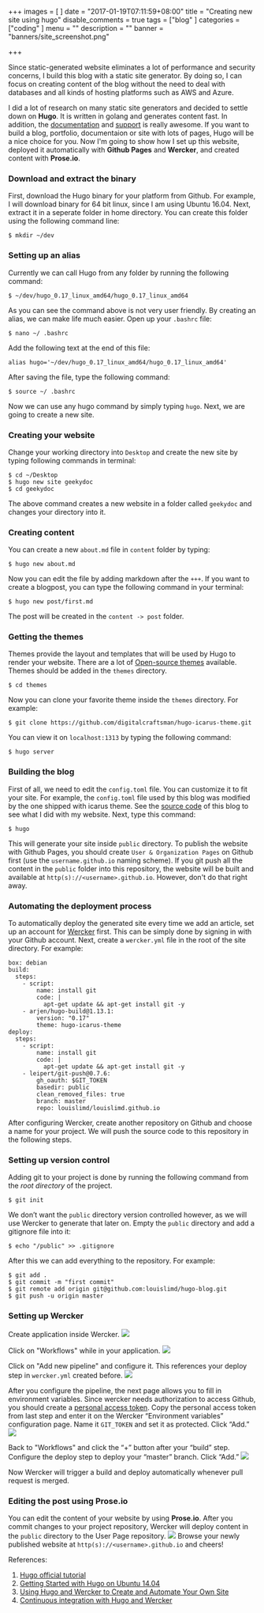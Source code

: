 +++
images = [
]
date = "2017-01-19T07:11:59+08:00"
title = "Creating new site using hugo"
disable_comments = true
tags = ["blog"
]
categories = ["coding"
]
menu = ""
description = ""
banner = "banners/site_screenshot.png"

+++

Since static-generated website eliminates a lot of performance and security concerns, I build this blog with a static site generator. By doing so, I can focus on creating content of the blog without the need to deal with databases and all kinds of hosting platforms such as AWS and Azure.

I did a lot of research on many static site generators and decided to settle down on **Hugo**. It is written in golang and generates content fast. In addition, the [documentation](https://gohugo.io/overview/introduction/) and [support](https://discuss.gohugo.io/) is really awesome. If you want to build a blog, portfolio, documentaion or site with lots of pages, Hugo will be a nice choice for you. Now I'm going to show how I set up this website, deployed it automatically with **Github Pages** and **Wercker**, and created content with **Prose.io**.
<!--more-->
### Download and extract the binary
First, download the Hugo binary for your platform from Github. For example, I will download binary for 64 bit linux, since I am using Ubuntu 16.04. Next, extract it in a seperate folder in home directory. You can create this folder using the following command line:

	$ mkdir ~/dev

### Setting up an alias
Currently we can call Hugo from any folder by running the following command:

	$ ~/dev/hugo_0.17_linux_amd64/hugo_0.17_linux_amd64

As you can see the command above is not very user friendly. By creating an alias, we can make life much easier. Open up your `.bashrc` file:

	$ nano ~/ .bashrc

Add the following text at the end of this file:

	alias hugo='~/dev/hugo_0.17_linux_amd64/hugo_0.17_linux_amd64'

After saving the file, type the following command:

	$ source ~/ .bashrc

Now we can use any hugo command by simply typing `hugo`. Next, we are going to create a new site.

### Creating your website
Change your working directory into `Desktop` and create the new site by typing following commands in terminal:

	$ cd ~/Desktop
	$ hugo new site geekydoc
	$ cd geekydoc

The above command creates a new website in a folder called `geekydoc` and changes your directory into it. 

### Creating content
You can create a new `about.md` file in `content` folder by typing:

	$ hugo new about.md

Now you can edit the file by adding markdown after the `+++`. If you want to create a blogpost, you can type the following command in your terminal:

	$ hugo new post/first.md

The post will be created in the `content -> post` folder.

### Getting the themes
Themes provide the layout and templates that will be used by Hugo to render your website. There are a lot of [Open-source themes](https://themes.gohugo.io/) available. Themes should be added in the `themes` directory.

	$ cd themes

Now you can clone your favorite theme inside the `themes` directory. For example:

	$ git clone https://github.com/digitalcraftsman/hugo-icarus-theme.git

You can view it on `localhost:1313` by typing the following command:

	$ hugo server

### Building the blog
First of all, we need to edit the `config.toml` file. You can customize it to fit your site. For example, the `config.toml` file used by this blog was modified by the one shipped with icarus theme. See the [source code](https://github.com/louislimd/hugo-blog) of this blog to see what I did with my website. Next, type this command:

	$ hugo

This will generate your site inside `public` directory. To publish the website with Github Pages, you should create `User & Organization Pages` on Github first (use the `username.github.io` naming scheme).  If you git push all the content in the `public` folder into this repository, the website will be built and available at `http(s)://<username>.github.io`. However, don't do that right away.

### Automating the deployment process
To automatically deploy the generated site every time we add an article, set up an account for  [Wercker](http://www.wercker.com/) first. This can be simply done by signing in with your Github account. Next, create a `wercker.yml` file in the root of the site directory. For example:

	box: debian
	build:
	  steps:
	    - script:
	        name: install git
	        code: |
	          apt-get update && apt-get install git -y
	    - arjen/hugo-build@1.13.1:
	        version: "0.17"
	        theme: hugo-icarus-theme
	deploy:
	  steps:
	    - script:
	        name: install git
	        code: |
	          apt-get update && apt-get install git -y
	    - leipert/git-push@0.7.6:
	        gh_oauth: $GIT_TOKEN
	        basedir: public
	        clean_removed_files: true
	        branch: master
	        repo: louislimd/louislimd.github.io

After configuring Wercker, create another repository on Github and choose a name for your project. We will push the source code to this repository in the following steps.

### Setting up version control
Adding git to your project is done by running the following command from the _root directory_ of the project.

	$ git init

We don’t want the `public` directory version controlled however, as we will use Wercker to generate that later on. Empty the `public` directory and add a gitignore file into it:

	$ echo "/public" >> .gitignore

After this we can add everything to the repository. For example:

	$ git add .
	$ git commit -m "first commit"
	$ git remote add origin git@github.com:louislimd/hugo-blog.git
	$ git push -u origin master

### Setting up Wercker
Create application inside Wercker.
![](/img/wercker01.png)

Click on "Workflows" while in your application.
![](/img/wercker02.png)

Click on "Add new pipeline" and configure it. This references your deploy step in `wercker.yml` created before.
![](/img/wercker03.png)

After you configure the pipeline, the next page allows you to fill in environment variables. Since wercker needs authorization to access Github, you should create a [personal access token](https://help.github.com/articles/creating-an-access-token-for-command-line-use/). Copy the personal access token from last step and enter it on the Wercker “Environment variables” configuration page. Name it `GIT_TOKEN` and set it as protected. Click “Add.”
![](/img/wercker04.png)

Back to "Workflows" and click the “+” button after your “build” step. Configure the deploy step to deploy your “master” branch. Click “Add.”
![](/img/wercker05.png)

Now Wercker will trigger a build and deploy automatically whenever pull request is merged.

### Editing the post using Prose.io
You can edit the content of your website by using **Prose.io**. After you commit changes to your project repository, Wercker will deploy content in the `public` directory to the User Page repository.
![](/img/prose.png)
Browse your newly published website at `http(s)://<username>.github.io` and cheers!


References:

1. [Hugo official tutorial](https://gohugo.io/overview/introduction/)
2. [Getting Started with Hugo on Ubuntu 14.04](http://yasoob.me/gci/post/installing-hugo/)
3. [Using Hugo and Wercker to Create and Automate Your Own Site](https://3dsim.github.io/using-hugo-and-wercker-to-create-and-automate-your-own-site/)
4. [Continuous integration with Hugo and Wercker](https://chipsncookies.com/2015/continuous-integration-with-hugo-and-wercker/)
